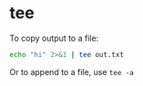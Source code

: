 # tee

To copy output to a file:

```bash
echo "hi" 2>&1 | tee out.txt
```

Or to append to a file, use `tee -a`


